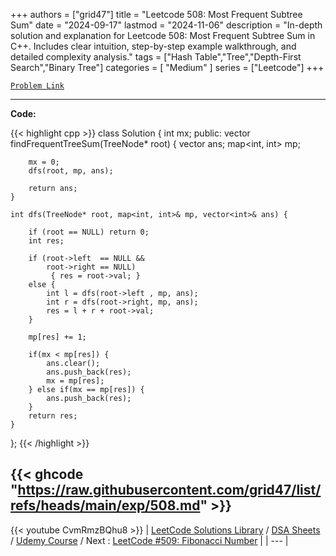 
+++
authors = ["grid47"]
title = "Leetcode 508: Most Frequent Subtree Sum"
date = "2024-09-17"
lastmod = "2024-11-06"
description = "In-depth solution and explanation for Leetcode 508: Most Frequent Subtree Sum in C++. Includes clear intuition, step-by-step example walkthrough, and detailed complexity analysis."
tags = ["Hash Table","Tree","Depth-First Search","Binary Tree"]
categories = [
    "Medium"
]
series = ["Leetcode"]
+++



[`Problem Link`](https://leetcode.com/problems/most-frequent-subtree-sum/description/)

---
**Code:**

{{< highlight cpp >}}
class Solution {
    int mx;
public:
    vector<int> findFrequentTreeSum(TreeNode* root) {
        vector<int> ans;
        map<int, int> mp;

        mx = 0;
        dfs(root, mp, ans);

        return ans;
    }
    
    int dfs(TreeNode* root, map<int, int>& mp, vector<int>& ans) {
        
        if (root == NULL) return 0;
        int res;
            
        if (root->left  == NULL && 
            root->right == NULL)
             { res = root->val; }
        else {
            int l = dfs(root->left , mp, ans);
            int r = dfs(root->right, mp, ans);
            res = l + r + root->val;
        }
        
        mp[res] += 1;
        
        if(mx < mp[res]) {
            ans.clear();
            ans.push_back(res);
            mx = mp[res];
        } else if(mx == mp[res]) {
            ans.push_back(res);
        }
        return res;
    }
};
{{< /highlight >}}

{{< ghcode "https://raw.githubusercontent.com/grid47/list/refs/heads/main/exp/508.md" >}}
---
{{< youtube CvmRmzBQhu8 >}}
| [LeetCode Solutions Library](https://grid47.xyz/leetcode/) / [DSA Sheets](https://grid47.xyz/sheets/) / [Udemy Course](https://grid47.xyz/courses/) / Next : [LeetCode #509: Fibonacci Number](https://grid47.xyz/posts/leetcode-509-fibonacci-number-solution/) |
| --- |
